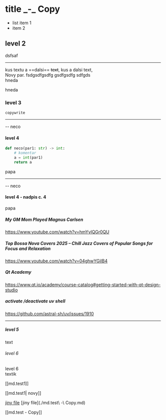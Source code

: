 # title \_-\_ Copy

- list item 1
- item 2

##  level 2
dsfsaf

------ 
kus textu a ==dalsi== ~~text~~, kus <neviditelny text> a dalsi text,  
Novy par. fsdgsdfgsdfg
gsdfgsdfg
sdfgds  
<cH> hneda </cH> 
 
<cG> hneda </cG>

### level 3

```
copywrite
```
___

-- neco

#### level 4

``` python
def neco(par1: str) -> int:
    # komentar
    a = int(par1)
    return a
```

papa

----
-- neco

#### level 4 - nadpis c. 4

papa
 
 
##### My GM Mom Played Magnus Carlsen
https://www.youtube.com/watch?v=hmYvlQGr0QU


##### Top Bossa Nova Covers 2025 – Chill Jazz Covers of Popular Songs for Focus and Relaxation
https://www.youtube.com/watch?v=04ghwYGiIB4


##### Qt Academy
https://www.qt.io/academy/course-catalog#getting-started-with-qt-design-studio


##### activate /deactivate uv shell
https://github.com/astral-sh/uv/issues/1910


----

##### level 5
text

###### level 6
<cH> level 6 </cH>  
textik

[[md.test1]]

[[md.test1| novy]]

[jiny file](md.test1.md)
[jiny file](./md.test\ -\ Copy.md)

[[md.test - Copy]]
